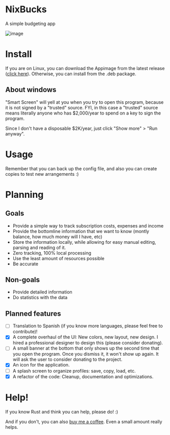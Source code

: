 # NixBucks
A simple budgeting app

![image](https://github.com/margual56/nix-bucks/assets/30444886/01f2485d-2153-4512-93a5-61e31d42f929)

# Install
If you are on Linux, you can download the Appimage from the latest release ([click here](https://github.com/margual56/nix-bucks/releases)).
Otherwise, you can install from the .deb package.

## About windows
"Smart Screen" will yell at you when you try to open this program, because it is not signed by a "trusted" source.
FYI, in this case a "trusted" source means literally anyone who has $2,000/year to spend on a key to sign the program.

Since I don't have a disposable $2K/year, just click "Show more" > "Run anyway".

# Usage
Remember that you can back up the config file, and also you can create copies to test new arrangements :)

# Planning
## Goals
- Provide a simple way to track subscription costs, expenses and income
- Provide the bottomline information that we want to know (montly balance, how much money will I have, etc)
- Store the information locally, while allowing for easy manual editing, parsing and reading of it.
- Zero tracking, 100% local processing
- Use the least amount of resources possible
- Be accurate

## Non-goals
- Provide detailed information
- Do statistics with the data

## Planned features
- [ ] Translation to Spanish (if you know more languages, please feel free to contribute)!
- [x] A complete overhaul of the UI: New colors, new layout, new design. I hired a professional designer to design this (please consider donating).
- [ ] A small banner at the bottom that only shows up the second time that you open the program. Once you dismiss it, it won't show up again. It will ask the user to consider donating to the project.
- [x] An icon for the application.
- [ ] A splash screen to organize profiles: save, copy, load, etc.
- [x] A refactor of the code: Cleanup, documentation and optimizations.

# Help!
If you know Rust and think you can help, please do! :)

And if you don't, you can also [buy me a coffee](https://ko-fi.com/margual56). Even a small amount really helps.
